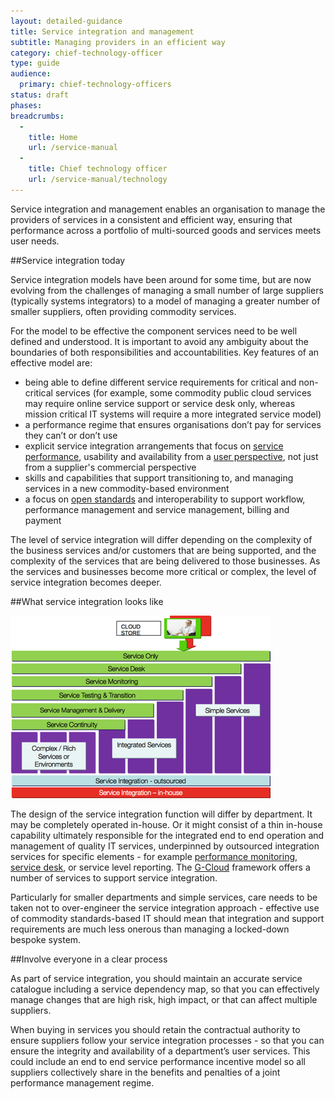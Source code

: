 ```yaml
---
layout: detailed-guidance
title: Service integration and management
subtitle: Managing providers in an efficient way
category: chief-technology-officer
type: guide
audience:
  primary: chief-technology-officers
status: draft
phases:
breadcrumbs:
  -
    title: Home
    url: /service-manual
  -
    title: Chief technology officer
    url: /service-manual/technology
---
```


Service integration and management enables an organisation to manage the providers of services in a consistent and efficient way, ensuring that performance across a portfolio of multi-sourced goods and services meets user needs. 

##Service integration today

Service integration models have been around for some time, but are now evolving from the challenges of managing a small number of large suppliers (typically systems integrators) to a model of managing a greater number of smaller suppliers, often providing commodity services.

For the model to be effective the component services need to be well defined and understood. It is important to avoid any ambiguity about the boundaries of both responsibilities and accountabilities. Key features of an effective model are:

* being able to define different service requirements for critical and non-critical services (for example, some commodity public cloud services may require online service support or service desk only, whereas mission critical IT systems will require a more integrated service model)
* a performance regime that ensures organisations don’t pay for services they can’t or don’t use
* explicit service integration arrangements that focus on [service performance](/service-manual/operations/monitoring.html), usability and availability from a [user perspective](/service-manual/users.html), not just from a supplier's commercial perspective
* skills and capabilities that support transitioning to, and managing services in a new commodity-based environment
* a focus on [open standards](/service-manual/making-software/open-standards-and-licensing.html) and interoperability to support workflow, performance management and service management, billing and payment

The level of service integration will differ depending on the complexity of the business services and/or customers that are being supported, and the complexity of the services that are being delivered to those businesses. As the services and businesses become more critical or complex, the level of service integration becomes deeper.

##What service integration looks like

<img src="/service-manual/assets/images/service-integration-diagram.png" alt="Diagram showing what service integration looks like for government" />

The design of the service integration function will differ by department. It may be completely operated in-house. Or it might consist of a thin in-house capability ultimately responsible for the integrated end to end operation and management of quality IT services, underpinned by outsourced integration services for specific elements - for example [performance monitoring](/service-manual/making-software/analytics-tools.html), [service desk](/service-manual/operations/helpdesk.html), or service level reporting. The [G-Cloud](http://gcloud.civilservice.gov.uk/cloudstore/) framework offers a number of services to support service integration.

Particularly for smaller departments and simple services, care needs to be taken not to over-engineer the service integration approach - effective use of commodity standards-based IT should mean that integration and support requirements are much less onerous than managing a locked-down bespoke system.

##Involve everyone in a clear process

As part of service integration, you should maintain an accurate service catalogue including a service dependency map, so that you can effectively manage changes that are high risk, high impact, or that can affect multiple suppliers.

When buying in services you should retain the contractual authority to ensure suppliers follow your service integration processes - so that you can ensure the integrity and availability of a department’s user services. This could include an end to end service performance incentive model so all suppliers collectively share in the benefits and penalties of a joint performance management regime.